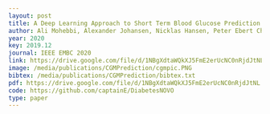 ```yaml
--- 
layout: post
title: A Deep Learning Approach to Short Term Blood Glucose Prediction based on Continuous Glucose Monitoring Data
author: Ali Mohebbi, Alexander Johansen, Nicklas Hansen, Peter Ebert Christensen, Morten Mørup
year: 2020
key: 2019.12
journal: IEEE EMBC 2020
link: https://drive.google.com/file/d/1NBgXdtaWQkXJ5FmE2erUcNC0nRjdJtNL
image: /media/publications/CGMPrediction/cgmpic.PNG
bibtex: /media/publications/CGMPrediction/bibtex.txt
pdf: https://drive.google.com/file/d/1NBgXdtaWQkXJ5FmE2erUcNC0nRjdJtNL
code: https://github.com/captainE/DiabetesNOVO
type: paper
---
```

